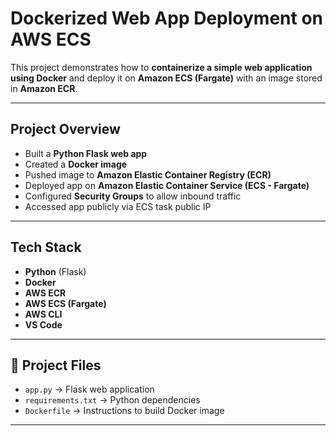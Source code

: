 #  Dockerized Web App Deployment on AWS ECS

This project demonstrates how to **containerize a simple web application using Docker** and deploy it on **Amazon ECS (Fargate)** with an image stored in **Amazon ECR**.

---

##  Project Overview
- Built a **Python Flask web app**
- Created a **Docker image**
- Pushed image to **Amazon Elastic Container Registry (ECR)**
- Deployed app on **Amazon Elastic Container Service (ECS - Fargate)**
- Configured **Security Groups** to allow inbound traffic
- Accessed app publicly via ECS task public IP

---

## Tech Stack
- **Python** (Flask)
- **Docker**
- **AWS ECR**
- **AWS ECS (Fargate)**
- **AWS CLI**
- **VS Code**

---

## 📂 Project Files
- `app.py` → Flask web application  
- `requirements.txt` → Python dependencies  
- `Dockerfile` → Instructions to build Docker image  

---



